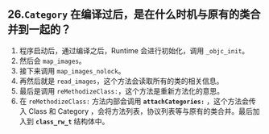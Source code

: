 ## 26.`Category` 在编译过后，是在什么时机与原有的类合并到一起的？ 

1. 程序启动后，通过编译之后，Runtime 会进行初始化，调用 `_objc_init`。
2. 然后会 `map_images`。
3. 接下来调用 `map_images_nolock`。
4. 再然后就是 `read_images`，这个方法会读取所有的类的相关信息。
5. 最后是调用 `reMethodizeClass:`，这个方法是重新方法化的意思。
6. 在 `reMethodizeClass:` 方法内部会调用 **`attachCategories:`** ，这个方法会传入 Class 和 Category ，会将方法列表，协议列表等与原有的类合并。最后加入到 **`class_rw_t`** 结构体中。